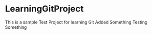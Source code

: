 # LearningGitProject
This is a sample Test Project for learning Git
Added Something
Testing Something
